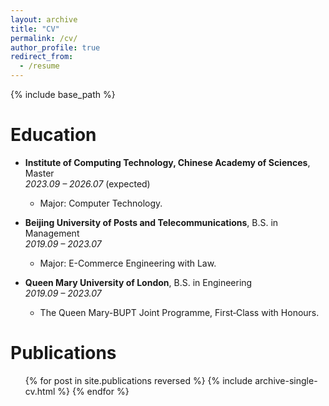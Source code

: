 ```yaml
---
layout: archive
title: "CV"
permalink: /cv/
author_profile: true
redirect_from:
  - /resume
---
```


{% include base_path %}

Education
======

* **Institute of Computing Technology, Chinese Academy of Sciences**, Master  
  _2023.09 – 2026.07_ (expected)
  - Major: Computer Technology.

* **Beijing University of Posts and Telecommunications**, B.S. in Management  
  _2019.09 – 2023.07_
  - Major: E-Commerce Engineering with Law.

* **Queen Mary University of London**, B.S. in Engineering  
  _2019.09 – 2023.07_ 
  - The Queen Mary-BUPT Joint Programme, First‑Class with Honours.

<!-- Work experience
======
* Spring 2024: Academic Pages Collaborator
  * GitHub University
  * Duties includes: Updates and improvements to template
  * Supervisor: The Users

* Fall 2015: Research Assistant
  * GitHub University
  * Duties included: Merging pull requests
  * Supervisor: Professor Hub

* Summer 2015: Research Assistant
  * GitHub University
  * Duties included: Tagging issues
  * Supervisor: Professor Git -->
  
<!-- Skills
======
* Skill 1
* Skill 2
  * Sub-skill 2.1
  * Sub-skill 2.2
  * Sub-skill 2.3
* Skill 3 -->

Publications
======
  <ul>{% for post in site.publications reversed %}
    {% include archive-single-cv.html %}
  {% endfor %}</ul>
  
<!-- Talks
======
  <ul>{% for post in site.talks reversed %}
    {% include archive-single-talk-cv.html  %}
  {% endfor %}</ul>
  
Teaching
======
  <ul>{% for post in site.teaching reversed %}
    {% include archive-single-cv.html %}
  {% endfor %}</ul> -->
  
<!-- Service and leadership
======
* Currently signed in to 43 different slack teams -->
